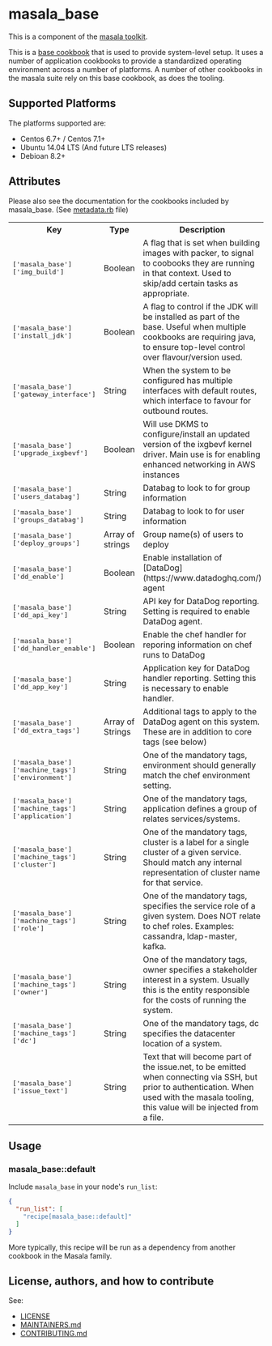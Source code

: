 # masala_base

This is a component of the [masala toolkit](https://github.com/PaytmLabs/masala).

This is a [base cookbook](http://blog.vialstudios.com/the-environment-cookbook-pattern/#thebasecookbook) that is used to provide system-level setup. It uses a number of application cookbooks to provide a standardized operating environment across a number of platforms. A number of other cookbooks in the masala suite rely on this base cookbook, as does the tooling.

## Supported Platforms

The platforms supported are:
- Centos 6.7+ / Centos 7.1+
- Ubuntu 14.04 LTS (And future LTS releases)
- Debioan 8.2+

## Attributes

Please also see the documentation for the cookbooks included by masala_base. (See [metadata.rb](https://github.com/PaytmLabs/masala_base/blob/develop/metadata.rb) file)

<table>
  <tr>
    <th>Key</th>
    <th>Type</th>
    <th>Description</th>
    <th>Default</th>
  </tr>
  <tr>
    <td><tt>['masala_base']['img_build']</tt></td>
    <td>Boolean</td>
    <td>A flag that is set when building images with packer, to signal to coobooks they are running in that context. Used to skip/add certain tasks as appropriate.</td>
    <td><tt>false</tt></td>
  </tr>
  <tr>
    <td><tt>['masala_base']['install_jdk']</tt></td>
    <td>Boolean</td>
    <td>A flag to control if the JDK will be installed as part of the base. Useful when multiple cookbooks are requiring java, to ensure top-level control over flavour/version used.</td>
    <td><tt>true</tt></td>
  </tr>
  <tr>
    <td><tt>['masala_base']['gateway_interface']</tt></td>
    <td>String</td>
    <td>When the system to be configured has multiple interfaces with default routes, which interface to favour for outbound routes.</td>
    <td><tt>eth0</tt></td>
  </tr>
  <tr>
    <td><tt>['masala_base']['upgrade_ixgbevf']</tt></td>
    <td>Boolean</td>
    <td>Will use DKMS to configure/install an updated version of the ixgbevf kernel driver. Main use is for enabling enhanced networking in AWS instances</td>
    <td><tt>true</tt></td>
  </tr>
  <tr>
    <td><tt>['masala_base']['users_databag']</tt></td>
    <td>String</td>
    <td>Databag to look to for group information</td>
    <td><tt>users</tt></td>
  </tr>
  <tr>
    <td><tt>['masala_base']['groups_databag']</tt></td>
    <td>String</td>
    <td>Databag to look to for user information</td>
    <td><tt>groups</tt></td>
  </tr>
  <tr>
    <td><tt>['masala_base']['deploy_groups']</tt></td>
    <td>Array of strings</td>
    <td>Group name(s) of users to deploy</td>
    <td><tt>sysusers</tt></td>
  </tr>
  <tr>
    <td><tt>['masala_base']['dd_enable']</tt></td>
    <td>Boolean</td>
    <td>Enable installation of [DataDog](https://www.datadoghq.com/) agent</td>
    <td><tt>false</tt></td>
  </tr>
  <tr>
    <td><tt>['masala_base']['dd_api_key']</tt></td>
    <td>String</td>
    <td>API key for DataDog reporting. Setting is required to enable DataDog agent.</td>
    <td><tt>nil</tt></td>
  </tr>
  <tr>
    <td><tt>['masala_base']['dd_handler_enable']</tt></td>
    <td>Boolean</td>
    <td>Enable the chef handler for reporing information on chef runs to DataDog</td>
    <td><tt>false</tt></td>
  </tr>
  <tr>
    <td><tt>['masala_base']['dd_app_key']</tt></td>
    <td>String</td>
    <td>Application key for DataDog handler reporting. Setting this is necessary to enable handler.</td>
    <td><tt>nil</tt></td>
  </tr>
  <tr>
    <td><tt>['masala_base']['dd_extra_tags']</tt></td>
    <td>Array of Strings</td>
    <td>Additional tags to apply to the DataDog agent on this system. These are in addition to core tags (see below)</td>
    <td><tt>[]</tt></td>
  </tr>
  <tr>
    <td><tt>['masala_base']['machine_tags']['environment']</tt></td>
    <td>String</td>
    <td>One of the mandatory tags, environment should generally match the chef environment setting.</td>
    <td><tt>no_name</tt></td>
  </tr>
  <tr>
    <td><tt>['masala_base']['machine_tags']['application']</tt></td>
    <td>String</td>
    <td>One of the mandatory tags, application defines a group of relates services/systems.</td>
    <td><tt>no_name</tt></td>
  </tr>
  <tr>
    <td><tt>['masala_base']['machine_tags']['cluster']</tt></td>
    <td>String</td>
    <td>One of the mandatory tags, cluster is a label for a single cluster of a given service. Should match any internal representation of cluster name for that service.</td>
    <td><tt>no_name</tt></td>
  </tr>
  <tr>
    <td><tt>['masala_base']['machine_tags']['role']</tt></td>
    <td>String</td>
    <td>One of the mandatory tags, specifies the service role of a given system. Does NOT relate to chef roles. Examples: cassandra, ldap-master, kafka.</td>
    <td><tt>not_defined</tt></td>
  </tr>
  <tr>
    <td><tt>['masala_base']['machine_tags']['owner']</tt></td>
    <td>String</td>
    <td>One of the mandatory tags, owner specifies a stakeholder interest in a system. Usually this is the entity responsible for the costs of running the system.</td>
    <td><tt>no_name</tt></td>
  </tr>
  <tr>
    <td><tt>['masala_base']['machine_tags']['dc']</tt></td>
    <td>String</td>
    <td>One of the mandatory tags, dc specifies the datacenter location of a system.</td>
    <td><tt>no_name</tt></td>
  </tr>

  <tr>
    <td><tt>['masala_base']['issue_text']</tt></td>
    <td>String</td>
    <td>Text that will become part of the issue.net, to be emitted when connecting via SSH, but prior to authentication. When used with the masala tooling, this value will be injected from a file.</td>
    <td><tt>(An ASCII art version of the work Masala)</tt></td>
  </tr>
</table>

## Usage

### masala_base::default

Include `masala_base` in your node's `run_list`:

```json
{
  "run_list": [
    "recipe[masala_base::default]"
  ]
}
```

More typically, this recipe will be run as a dependency from another cookbook in the Masala family.

## License, authors, and how to contribute

See:
- [LICENSE](https://github.com/PaytmLabs/masala_base/blob/develop/LICENSE)
- [MAINTAINERS.md](https://github.com/PaytmLabs/masala_base/blob/develop/MAINTAINERS.md)
- [CONTRIBUTING.md](https://github.com/PaytmLabs/masala_base/blob/develop/CONTRIBUTING.md)

